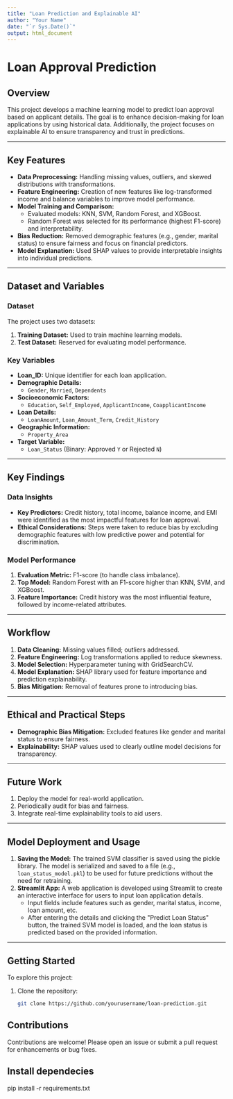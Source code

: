 ```yaml
---
title: "Loan Prediction and Explainable AI"
author: "Your Name"
date: "`r Sys.Date()`"
output: html_document
---
```


# Loan Approval Prediction

## Overview

This project develops a machine learning model to predict loan approval based on applicant details. The goal is to enhance decision-making for loan applications by using historical data. Additionally, the project focuses on explainable AI to ensure transparency and trust in predictions.

---

## Key Features

- **Data Preprocessing:** Handling missing values, outliers, and skewed distributions with transformations.
- **Feature Engineering:** Creation of new features like log-transformed income and balance variables to improve model performance.
- **Model Training and Comparison:**
  - Evaluated models: KNN, SVM, Random Forest, and XGBoost.
  - Random Forest was selected for its performance (highest F1-score) and interpretability.
- **Bias Reduction:** Removed demographic features (e.g., gender, marital status) to ensure fairness and focus on financial predictors.
- **Model Explanation:** Used SHAP values to provide interpretable insights into individual predictions.

---

## Dataset and Variables

### Dataset
The project uses two datasets:
1. **Training Dataset:** Used to train machine learning models.
2. **Test Dataset:** Reserved for evaluating model performance.

### Key Variables
- **Loan_ID:** Unique identifier for each loan application.
- **Demographic Details:**
  - `Gender`, `Married`, `Dependents`
- **Socioeconomic Factors:**
  - `Education`, `Self_Employed`, `ApplicantIncome`, `CoapplicantIncome`
- **Loan Details:**
  - `LoanAmount`, `Loan_Amount_Term`, `Credit_History`
- **Geographic Information:**
  - `Property_Area`
- **Target Variable:**
  - `Loan_Status` (Binary: Approved `Y` or Rejected `N`)

---

## Key Findings

### Data Insights
- **Key Predictors:** Credit history, total income, balance income, and EMI were identified as the most impactful features for loan approval.
- **Ethical Considerations:** Steps were taken to reduce bias by excluding demographic features with low predictive power and potential for discrimination.

### Model Performance
1. **Evaluation Metric:** F1-score (to handle class imbalance).
2. **Top Model:** Random Forest with an F1-score higher than KNN, SVM, and XGBoost.
3. **Feature Importance:** Credit history was the most influential feature, followed by income-related attributes.

---

## Workflow

1. **Data Cleaning:** Missing values filled; outliers addressed.
2. **Feature Engineering:** Log transformations applied to reduce skewness.
3. **Model Selection:** Hyperparameter tuning with GridSearchCV.
4. **Model Explanation:** SHAP library used for feature importance and prediction explainability.
5. **Bias Mitigation:** Removal of features prone to introducing bias.

---

## Ethical and Practical Steps

- **Demographic Bias Mitigation:** Excluded features like gender and marital status to ensure fairness.
- **Explainability:** SHAP values used to clearly outline model decisions for transparency.

---

## Future Work

1. Deploy the model for real-world application.
2. Periodically audit for bias and fairness.
3. Integrate real-time explainability tools to aid users.

---

## Model Deployment and Usage

1. **Saving the Model:** The trained SVM classifier is saved using the pickle library. The model is serialized and saved to a file (e.g., `loan_status_model.pkl`) to be used for future predictions without the need for retraining.
2. **Streamlit App:** A web application is developed using Streamlit to create an interactive interface for users to input loan application details. 
   - Input fields include features such as gender, marital status, income, loan amount, etc.
   - After entering the details and clicking the "Predict Loan Status" button, the trained SVM model is loaded, and the loan status is predicted based on the provided information.

---

## Getting Started

To explore this project:
1. Clone the repository:
   ```bash
   git clone https://github.com/yourusername/loan-prediction.git


## Contributions

Contributions are welcome! Please open an issue or submit a pull request for enhancements or bug fixes.

## Install dependecies

pip install -r requirements.txt






